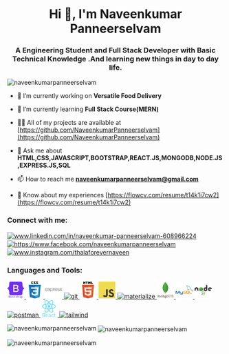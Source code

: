 <h1 align="center">Hi 👋, I'm Naveenkumar Panneerselvam</h1>
<h3 align="center">A Engineering Student and Full Stack Developer with Basic Technical Knowledge .And learning new things in day to day life.</h3>

<p align="left"> <img src="https://komarev.com/ghpvc/?username=naveenkumarpanneerselvam&label=Profile%20views&color=ff0040&style=plastic" alt="naveenkumarpanneerselvam" /> </p>

- 🔭 I’m currently working on **Versatile Food Delivery**

- 🌱 I’m currently learning **Full Stack Course(MERN)**

- 👨‍💻 All of my projects are available at [https://github.com/NaveenkumarPanneerselvam](https://github.com/NaveenkumarPanneerselvam)

- 💬 Ask me about **HTML,CSS,JAVASCRIPT,BOOTSTRAP,REACT.JS,MONGODB,NODE.JS,EXPRESS.JS,SQL**

- 📫 How to reach me **naveenkumarpanneerselvam@gmail.com**

- 📄 Know about my experiences [https://flowcv.com/resume/t14k1i7cw2](https://flowcv.com/resume/t14k1i7cw2)

<h3 align="left">Connect with me:</h3>
<p align="left">
<a href="https://linkedin.com/in/www.linkedin.com/in/naveenkumar-panneerselvam-608966224" target="blank"><img align="center" src="https://raw.githubusercontent.com/rahuldkjain/github-profile-readme-generator/master/src/images/icons/Social/linked-in-alt.svg" alt="www.linkedin.com/in/naveenkumar-panneerselvam-608966224" height="30" width="40" /></a>
<a href="https://fb.com/https://www.facebook.com/naveenkumarpanneerselvam" target="blank"><img align="center" src="https://raw.githubusercontent.com/rahuldkjain/github-profile-readme-generator/master/src/images/icons/Social/facebook.svg" alt="https://www.facebook.com/naveenkumarpanneerselvam" height="30" width="40" /></a>
<a href="https://instagram.com/www.instagram.com/thalaforevernaveen" target="blank"><img align="center" src="https://raw.githubusercontent.com/rahuldkjain/github-profile-readme-generator/master/src/images/icons/Social/instagram.svg" alt="www.instagram.com/thalaforevernaveen" height="30" width="40" /></a>
</p>

<h3 align="left">Languages and Tools:</h3>
<p align="left"> <a href="https://getbootstrap.com" target="_blank" rel="noreferrer"> <img src="https://raw.githubusercontent.com/devicons/devicon/master/icons/bootstrap/bootstrap-plain-wordmark.svg" alt="bootstrap" width="40" height="40"/> </a> <a href="https://www.w3schools.com/css/" target="_blank" rel="noreferrer"> <img src="https://raw.githubusercontent.com/devicons/devicon/master/icons/css3/css3-original-wordmark.svg" alt="css3" width="40" height="40"/> </a> <a href="https://expressjs.com" target="_blank" rel="noreferrer"> <img src="https://raw.githubusercontent.com/devicons/devicon/master/icons/express/express-original-wordmark.svg" alt="express" width="40" height="40"/> </a> <a href="https://git-scm.com/" target="_blank" rel="noreferrer"> <img src="https://www.vectorlogo.zone/logos/git-scm/git-scm-icon.svg" alt="git" width="40" height="40"/> </a> <a href="https://www.w3.org/html/" target="_blank" rel="noreferrer"> <img src="https://raw.githubusercontent.com/devicons/devicon/master/icons/html5/html5-original-wordmark.svg" alt="html5" width="40" height="40"/> </a> <a href="https://developer.mozilla.org/en-US/docs/Web/JavaScript" target="_blank" rel="noreferrer"> <img src="https://raw.githubusercontent.com/devicons/devicon/master/icons/javascript/javascript-original.svg" alt="javascript" width="40" height="40"/> </a> <a href="https://materializecss.com/" target="_blank" rel="noreferrer"> <img src="https://raw.githubusercontent.com/prplx/svg-logos/5585531d45d294869c4eaab4d7cf2e9c167710a9/svg/materialize.svg" alt="materialize" width="40" height="40"/> </a> <a href="https://www.mongodb.com/" target="_blank" rel="noreferrer"> <img src="https://raw.githubusercontent.com/devicons/devicon/master/icons/mongodb/mongodb-original-wordmark.svg" alt="mongodb" width="40" height="40"/> </a> <a href="https://www.mysql.com/" target="_blank" rel="noreferrer"> <img src="https://raw.githubusercontent.com/devicons/devicon/master/icons/mysql/mysql-original-wordmark.svg" alt="mysql" width="40" height="40"/> </a> <a href="https://nodejs.org" target="_blank" rel="noreferrer"> <img src="https://raw.githubusercontent.com/devicons/devicon/master/icons/nodejs/nodejs-original-wordmark.svg" alt="nodejs" width="40" height="40"/> </a> <a href="https://postman.com" target="_blank" rel="noreferrer"> <img src="https://www.vectorlogo.zone/logos/getpostman/getpostman-icon.svg" alt="postman" width="40" height="40"/> </a> <a href="https://reactjs.org/" target="_blank" rel="noreferrer"> <img src="https://raw.githubusercontent.com/devicons/devicon/master/icons/react/react-original-wordmark.svg" alt="react" width="40" height="40"/> </a> <a href="https://tailwindcss.com/" target="_blank" rel="noreferrer"> <img src="https://www.vectorlogo.zone/logos/tailwindcss/tailwindcss-icon.svg" alt="tailwind" width="40" height="40"/> </a> </p>

<p><img align="left" src="https://github-readme-stats.vercel.app/api/top-langs?username=naveenkumarpanneerselvam&show_icons=true&title_color=000000&bg_color=ffffff&locale=en&layout=compact" alt="naveenkumarpanneerselvam" /></p>

<p>&nbsp;<img align="center" src="https://github-readme-stats.vercel.app/api?username=naveenkumarpanneerselvam&show_icons=true&title_color=000000&bg_color=fdfcfc&locale=en" alt="naveenkumarpanneerselvam" /></p>

<p><img align="center" src="https://github-readme-streak-stats.herokuapp.com/?user=naveenkumarpanneerselvam&" alt="naveenkumarpanneerselvam" /></p>
